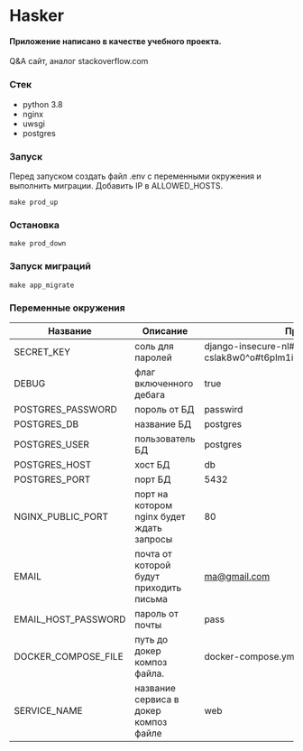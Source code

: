 # Hasker

#### Приложение написано в качестве учебного проекта.
Q&A сайт, аналог stackoverflow.com

### Стек
- python 3.8
- nginx
- uwsgi
- postgres


### Запуск
Перед запуском создать файл .env c переменными окружения и выполнить миграции. Добавить IP в ALLOWED_HOSTS.

``` make prod_up ```

### Остановка
``` make prod_down ```

### Запуск миграций 
``` make app_migrate ```


### Переменные окружения

| Название| Описание                                  | Пример значения                                                    |
|---|-------------------------------------------|--------------------------------------------------------------------|
| SECRET_KEY | соль для паролей                          | django-insecure-nl#-cslak8w0^o#t6plm1i55py)##258$#216r_m1=n4=eng8_ |
| DEBUG | флаг включенного дебага                   | true                                                               |
| POSTGRES_PASSWORD | пороль от БД                              | passwird                                                           |
| POSTGRES_DB | название БД                               | postgres                                                           |
| POSTGRES_USER | пользователь БД                           | postgres                                                           |
| POSTGRES_HOST | хост БД                                   | db                                                                 |
| POSTGRES_PORT | порт БД                                   | 5432                                                               |
| NGINX_PUBLIC_PORT | порт на котором nginx будет ждать запросы | 80                                                                 |
| EMAIL | почта от которой будут приходить письма   | ma@gmail.com                                                       |
| EMAIL_HOST_PASSWORD | пароль от почты                           | pass                                                               |
| DOCKER_COMPOSE_FILE | путь до докер композ файла.               | docker-compose.yml                                                 |
| SERVICE_NAME | название сервиса в докер композ файле     | web                                                                |

